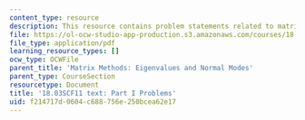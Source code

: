 ```yaml
---
content_type: resource
description: This resource contains problem statements related to matrix methods.
file: https://ol-ocw-studio-app-production.s3.amazonaws.com/courses/18-03sc-differential-equations-fall-2011/f214717d0604c688756e250bcea62e17_MIT18_03SCF11_ps8_s33q.pdf
file_type: application/pdf
learning_resource_types: []
ocw_type: OCWFile
parent_title: 'Matrix Methods: Eigenvalues and Normal Modes'
parent_type: CourseSection
resourcetype: Document
title: '18.03SCF11 text: Part I Problems'
uid: f214717d-0604-c688-756e-250bcea62e17
---
```

